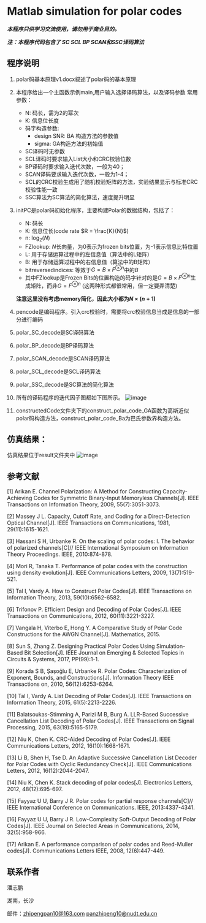 
<script type="text/javascript" src="http://cdn.mathjax.org/mathjax/latest/MathJax.js?config=default"></script>

# Matlab simulation for polar codes

***本程序只供学习交流使用，请勿用于商业目的。***

***注：本程序代码包含了 SC SCL BP SCAN和SSC译码算法***

## 程序说明

1. polar码基本原理v1.docx叙述了polar码的基本原理

1. 本程序给出一个主函数示例main,用户输入选择译码算法，以及译码参数
常用参数：
    - N: 码长，需为2的幂次   
    - K: 信息位长度
    - 码字构造参数: 
        - design SNR: BA 构造方法的参数值
        - sigma: GA构造方法的初始值
    - SC译码时无参数
    - SCL译码时要求输入List大小和CRC校验位数
    - BP译码时要求输入迭代次数，一般为40；
    - SCAN译码要求输入迭代次数，一般为1-4；
    - SCL的CRC校验生成用了随机校验矩阵的方法，实验结果显示与标准CRC校验性能一致
    - SSC算法为SC算法的简化算法，速度提升明显



2. initPC是polar码初始化程序，主要构建Polar的数据结构，包括了：
    - N: 码长
    - K: 信息位长(code rate $R = \frac{K}{N}$)
    - n: $\log_2(N)$
    - FZlookup: $N$长向量，为0表示为frozen bits位置，为-1表示信息比特位置
    - L: 用于存储运算过程中的左信息值（算法中的L矩阵）
    - B: 用于存储运算过程中的右信息值（算法中的B矩阵）
    - bitreversedindices: 等效于$G= B\times F^{\otimes n}$中的$B$
    - 其中FZlookup是Frozen Bits的位置构造的码字针对的是$G= B\times F^{\otimes n}$生成矩阵，而非$G= F^{\otimes n}$ (这两种形式都很常用，但一定要弄清楚)

    **注意这里没有考虑memory简化，因此大小都为$N\times(n+1)$**


3. pencode是编码程序。引入crc校验时，需要将crc校验信息当成是信息的一部分进行编码

4. polar_SC_decode是SC译码算法

5. polar_BP_decode是BP译码算法 

6. polar_SCAN_decode是SCAN译码算法

7. polar_SCL_decode是SCL译码算法

8. polar_SSC_decode是SC算法的简化算法

9. 所有的译码程序的迭代因子图都如下图所示。
![image](https://github.com/ZhipengPan/polar-code/blob/master/polar-factor.jpg)

10. constructedCode文件夹下的construct_polar_code_GA函数为高斯近似polar码构造方法，construct_polar_code_Ba为巴氏参数界构造方法。

## 仿真结果：
仿真结果位于result文件夹中
![image](https://github.com/ZhipengPan/polar-code/blob/master/result/result_256_128.png)

## 参考文献

[1]	Arikan E. Channel Polarization: A Method for Constructing Capacity-Achieving Codes for Symmetric Binary-Input Memoryless Channels[J]. IEEE Transactions on Information Theory, 2009, 55(7):3051-3073.

[2]	Massey J L. Capacity, Cutoff Rate, and Coding for a Direct-Detection Optical Channel[J]. IEEE Transactions on Communications, 1981, 29(11):1615-1621.

[3]	Hassani S H, Urbanke R. On the scaling of polar codes: I. The behavior of polarized channels[C]// IEEE International Symposium on Information Theory Proceedings. IEEE, 2010:874-878.

[4]	Mori R, Tanaka T. Performance of polar codes with the construction using density evolution[J]. IEEE Communications Letters, 2009, 13(7):519-521.

[5]	Tal I, Vardy A. How to Construct Polar Codes[J]. IEEE Transactions on Information Theory, 2013, 59(10):6562-6582.

[6]	Trifonov P. Efficient Design and Decoding of Polar Codes[J]. IEEE Transactions on Communications, 2012, 60(11):3221-3227.

[7]	Vangala H, Viterbo E, Hong Y. A Comparative Study of Polar Code Constructions for the AWGN Channel[J]. Mathematics, 2015.

[8]	Sun S, Zhang Z. Designing Practical Polar Codes Using Simulation-Based Bit Selection[J]. IEEE Journal on Emerging & Selected Topics in Circuits & Systems, 2017, PP(99):1-1.

[9]	Korada S B, Şaşoǧlu E, Urbanke R. Polar Codes: Characterization of Exponent, Bounds, and Constructions[J]. Information Theory IEEE Transactions on, 2010, 56(12):6253-6264.

[10]	Tal I, Vardy A. List Decoding of Polar Codes[J]. IEEE Transactions on Information Theory, 2015, 61(5):2213-2226.

[11]	Balatsoukas-Stimming A, Parizi M B, Burg A. LLR-Based Successive Cancellation List Decoding of Polar Codes[J]. IEEE Transactions on Signal Processing, 2015, 63(19):5165-5179.

[12]	Niu K, Chen K. CRC-Aided Decoding of Polar Codes[J]. IEEE Communications Letters, 2012, 16(10):1668-1671.

[13]	Li B, Shen H, Tse D. An Adaptive Successive Cancellation List Decoder for Polar Codes with Cyclic Redundancy Check[J]. IEEE Communications Letters, 2012, 16(12):2044-2047.

[14]	Niu K, Chen K. Stack decoding of polar codes[J]. Electronics Letters, 2012, 48(12):695-697.

[15]	Fayyaz U U, Barry J R. Polar codes for partial response channels[C]// IEEE International Conference on Communications. IEEE, 2013:4337-4341.

[16]	Fayyaz U U, Barry J R. Low-Complexity Soft-Output Decoding of Polar Codes[J]. IEEE Journal on Selected Areas in Communications, 2014, 32(5):958-966.

[17]	Arikan E. A performance comparison of polar codes and Reed-Muller codes[J]. Communications Letters IEEE, 2008, 12(6):447-449.


## 联系作者
潘志鹏

湖南，长沙

邮件：zhipengpan10@163.com panzhipeng10@nudt.edu.cn

